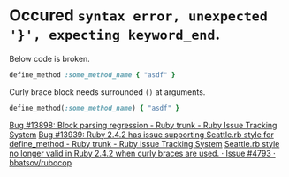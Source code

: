 # Occured `syntax error, unexpected '}', expecting keyword_end`.

Below code is broken.

``` rb
define_method :some_method_name { "asdf" }
```

Curly brace block needs surrounded `()` at arguments.

``` rb
define_method(:some_method_name) { "asdf" }
```

[Bug \#13898: Block parsing regression \- Ruby trunk \- Ruby Issue Tracking System](https://bugs.ruby-lang.org/issues/13898)
[Bug \#13939: Ruby 2\.4\.2 has issue supporting Seattle\.rb style for define\_method \- Ruby trunk \- Ruby Issue Tracking System](https://bugs.ruby-lang.org/issues/13939)
[Seattle\.rb style no longer valid in Ruby 2\.4\.2 when curly braces are used\. · Issue \#4793 · bbatsov/rubocop](https://github.com/bbatsov/rubocop/issues/4793)
